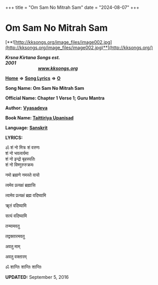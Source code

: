 +++
title = "Om Sam No Mitrah Sam"
date = "2024-08-07"
+++

# Om Sam No Mitrah Sam
[**![http://kksongs.org/image_files/image002.jpg](http://kksongs.org/image_files/image002.jpg)**](http://kksongs.org/)

**_Krsna Kirtana Songs est. 2001_**                                                                                                                                                 **_www.kksongs.org_**

**[Home](http://kksongs.org/)** **⇒** **[Song Lyrics](http://kksongs.org/lyrics.html)** **⇒** **[O](http://kksongs.org/songs/song_o.html)**

**Song Name: Om Sam No Mitrah Sam**

**Official Name: Chapter 1 Verse 1; Guru Mantra**

**Author:** [**Vyasadeva**](http://kksongs.org/authors/list/vyasadeva.html)

**Book Name: [Taittiriya Upanisad](http://kksongs.org/authors/literature/tu.html)**

**Language: [Sanskrit](http://kksongs.org/language/list/sanskrit.html)**

**LYRICS:**

ॐ शं नो मित्रः शं वरुणः  
शं नो भवत्वर्यमा  
शं नो इन्द्रो बृहस्पतिः  
शं नो विष्णुरुरुक्रमः

नमो ब्रह्मणे नमस्ते वायो

त्वमेव प्रत्यक्षं ब्रह्मासि

त्वामेव प्रत्यक्षं ब्रह्म वदिष्यामि

ॠतं वदिष्यामि

सत्यं वदिष्यामि

तन्मामवतु

तद्वक्तारमवतु

अवतु माम्

अवतु वक्तारम्

ॐ शान्तिः शान्तिः शान्तिः

**UPDATED:** September 5, 2016